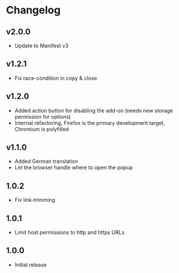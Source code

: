 # Changelog

## v2.0.0

- Update to Manifest v3

## v1.2.1

- Fix race-condition in copy & close

## v1.2.0

- Added action button for disabling the add-on (needs new storage permission for options)
- Internal refactoring, Firefox is the primary development target, Chromium is polyfilled

## v1.1.0

- Added German translation
- Let the browser handle where to open the popup

## 1.0.2

- Fix link-trimming

## 1.0.1

- Limit host permissions to http and https URLs

## 1.0.0

- Initial release
